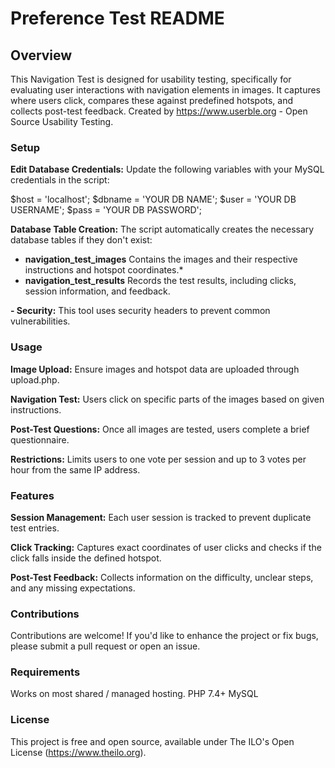 # Preference Test README

## Overview
This Navigation Test is designed for usability testing, specifically for evaluating user interactions with navigation elements in images. It captures where users click, compares these against predefined hotspots, and collects post-test feedback. Created by https://www.userble.org - Open Source Usability Testing.

### Setup

**Edit Database Credentials:** Update the following variables with your MySQL credentials in the script:

$host = 'localhost';
$dbname = 'YOUR DB NAME';
$user = 'YOUR DB USERNAME';
$pass = 'YOUR DB PASSWORD';

**Database Table Creation:** The script automatically creates the necessary database tables if they don't exist:

* **navigation_test_images** Contains the images and their respective instructions and hotspot coordinates.*
* **navigation_test_results** Records the test results, including clicks, session information, and feedback.

**- Security:** This tool uses security headers to prevent common vulnerabilities.

### Usage

**Image Upload:** Ensure images and hotspot data are uploaded through upload.php.

**Navigation Test:** Users click on specific parts of the images based on given instructions.

**Post-Test Questions:** Once all images are tested, users complete a brief questionnaire.

**Restrictions:** Limits users to one vote per session and up to 3 votes per hour from the same IP address.

### Features
**Session Management:** Each user session is tracked to prevent duplicate test entries.

**Click Tracking:** Captures exact coordinates of user clicks and checks if the click falls inside the defined hotspot.

**Post-Test Feedback:** Collects information on the difficulty, unclear steps, and any missing expectations.

### Contributions
Contributions are welcome! If you'd like to enhance the project or fix bugs, please submit a pull request or open an issue.

### Requirements
Works on most shared / managed hosting.
PHP 7.4+
MySQL

### License
This project is free and open source, available under The ILO's Open License (https://www.theilo.org).
